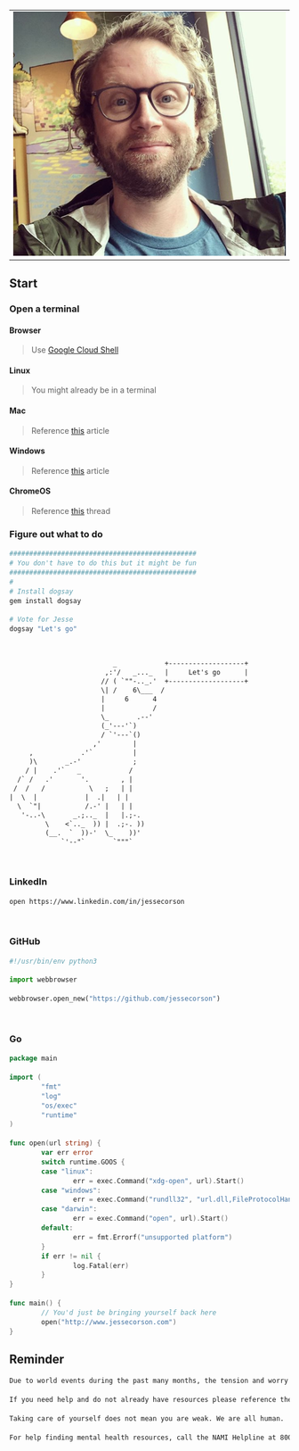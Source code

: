 <table style="width:100%">
  <tr>
    <td><img src="./images/jesse-corson.png" alt="profile" width="550" ></td>
  </tr>
</table>

## Start

### Open a terminal

#### Browser
> Use [Google Cloud Shell](https://console.cloud.google.com/home/dashboard?cloudshell=true)

#### Linux
> You might already be in a terminal

#### Mac
> Reference [this](https://www.howtogeek.com/682770/how-to-open-the-terminal-on-a-mac/) article  

#### Windows
> Reference [this](https://www.howtogeek.com/249966/how-to-install-and-use-the-linux-bash-shell-on-windows-10/) article  

#### ChromeOS
> Reference [this](https://support.google.com/chromebook/thread/565904?hl=en)  thread  

### Figure out what to do
```bash
###############################################
# You don't have to do this but it might be fun
###############################################
#
# Install dogsay
gem install dogsay

# Vote for Jesse
dogsay "Let's go"
```
<br>


```
                          _            +-------------------+
                        ,:'/   _..._   |     Let's go      |
                       // ( `""-.._.'  +-------------------+
                       \| /    6\___  /
                       |     6      4
                       |            /
                       \_       .--'
                       (_'---'`)
                       / `'---`()
                     ,'        |
     ,            .'`          |
     )\       _.-'             ;
    / |    .'`   _            /
  /` /   .'       '.        , |
 /  /   /           \   ;   | |
|  \  |            |  .|   | |
  \  `"|           /.-' |   | |
   '-..-\       _.;.._  |   |.;-.
         \    <`.._  )) |  .;-. ))
         (__.  `  ))-'  \_    ))'
             `'--"`       `"""`            
```
<br>

### LinkedIn

```bash
open https://www.linkedin.com/in/jessecorson
```

<br>

### GitHub

```python
#!/usr/bin/env python3

import webbrowser

webbrowser.open_new("https://github.com/jessecorson")
```
<br>

### Go

```go
package main

import (
        "fmt"
        "log"
        "os/exec"
        "runtime"
)

func open(url string) {
        var err error
        switch runtime.GOOS {
        case "linux":
                err = exec.Command("xdg-open", url).Start()
        case "windows":
                err = exec.Command("rundll32", "url.dll,FileProtocolHandler", url).Start()
        case "darwin":
                err = exec.Command("open", url).Start()
        default:
                err = fmt.Errorf("unsupported platform")
        }
        if err != nil {
                log.Fatal(err)
        }
}

func main() {
        // You'd just be bringing yourself back here
        open("http://www.jessecorson.com")
}
```

## Reminder
```bash
Due to world events during the past many months, the tension and worry of many is escalating.

If you need help and do not already have resources please reference the information below.

Taking care of yourself does not mean you are weak. We are all human.

For help finding mental health resources, call the NAMI Helpline at 800-950-NAMI or in a crisis, text "NAMI" to 741741. If you're in crisis, call the National Suicide Prevention Lifeline at 1-800-273-TALK(8255) or contact the Crisis Text Line by texting TALK to 741741.
```

